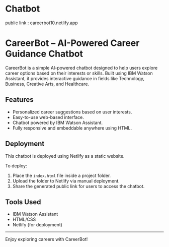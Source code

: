 # Chatbot
public link : careerbot10.netlify.app
# CareerBot – AI-Powered Career Guidance Chatbot

CareerBot is a simple AI-powered chatbot designed to help users explore career options based on their interests or skills. Built using IBM Watson Assistant, it provides interactive guidance in fields like Technology, Business, Creative Arts, and Healthcare.

## Features

- Personalized career suggestions based on user interests.
- Easy-to-use web-based interface.
- Chatbot powered by IBM Watson Assistant.
- Fully responsive and embeddable anywhere using HTML.

## Deployment

This chatbot is deployed using Netlify as a static website.

To deploy:

1. Place the `index.html` file inside a project folder.
2. Upload the folder to Netlify via manual deployment.
3. Share the generated public link for users to access the chatbot.

## Tools Used

- IBM Watson Assistant
- HTML/CSS
- Netlify (for deployment)

---

Enjoy exploring careers with CareerBot!
